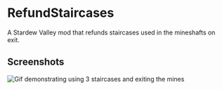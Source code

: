 # RefundStaircases

A Stardew Valley mod that refunds staircases used in the mineshafts on exit.

## Screenshots

![Gif demonstrating using 3 staircases and exiting the mines](https://github.com/nickmartin1ee7/RefundStaircases/assets/58752614/aaba4eb6-436c-4c75-a6f5-71a3ca242b15)
